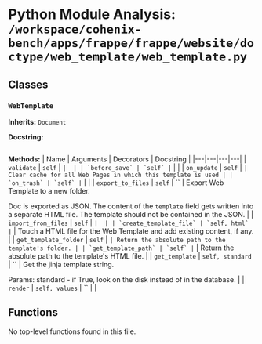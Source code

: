 # Python Module Analysis: `/workspace/cohenix-bench/apps/frappe/frappe/website/doctype/web_template/web_template.py`

## Classes

### `WebTemplate`
**Inherits:** `Document`


**Docstring:**
```

```

**Methods:**
| Name | Arguments | Decorators | Docstring |
|---|---|---|---|
| `validate` | `self` | `` |  |
| `before_save` | `self` | `` |  |
| `on_update` | `self` | `` | Clear cache for all Web Pages in which this template is used |
| `on_trash` | `self` | `` |  |
| `export_to_files` | `self` | `` | Export Web Template to a new folder.

Doc is exported as JSON. The content of the `template` field gets
written into a separate HTML file. The template should not be contained
in the JSON. |
| `import_from_files` | `self` | `` |  |
| `create_template_file` | `self, html` | `` | Touch a HTML file for the Web Template and add existing content, if any. |
| `get_template_folder` | `self` | `` | Return the absolute path to the template's folder. |
| `get_template_path` | `self` | `` | Return the absolute path to the template's HTML file. |
| `get_template` | `self, standard` | `` | Get the jinja template string.

Params:
standard - if True, look on the disk instead of in the database. |
| `render` | `self, values` | `` |  |





## Functions

No top-level functions found in this file.
